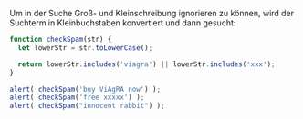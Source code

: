Um in der Suche Groß- und Kleinschreibung ignorieren zu können, wird der Suchterm in Kleinbuchstaben konvertiert und dann gesucht:

```js run demo
function checkSpam(str) {
  let lowerStr = str.toLowerCase();

  return lowerStr.includes('viagra') || lowerStr.includes('xxx');
}

alert( checkSpam('buy ViAgRA now') );
alert( checkSpam('free xxxxx') );
alert( checkSpam("innocent rabbit") );
```

